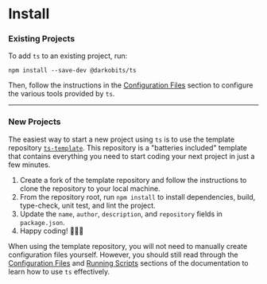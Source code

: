 # Install

### Existing Projects

To add `ts` to an existing project, run:

```
npm install --save-dev @darkobits/ts
```

Then, follow the instructions in the [Configuration Files](configuration-files)
section to configure the various tools provided by `ts`.

---

### New Projects

The easiest way to start a new project using `ts` is to use the template
repository [`ts-template`](https://github.com/darkobits/ts-template). This
repository is a "batteries included" template that contains everything you need
to start coding your next project in just a few minutes.

1. Create a fork of the template repository and follow the instructions to clone
   the repository to your local machine.
2. From the repository root, run `npm install` to install dependencies, build,
   type-check, unit test, and lint the project.
3. Update the `name`, `author`, `description`, and `repository` fields in
   `package.json`.
4. Happy coding! 👩🏻‍💻

When using the template repository, you will not need to manually create
configuration files yourself. However, you should still read through the
[Configuration Files](configuration-files) and [Running Scripts](running-scripts)
sections of the documentation to learn how to use `ts` effectively.
